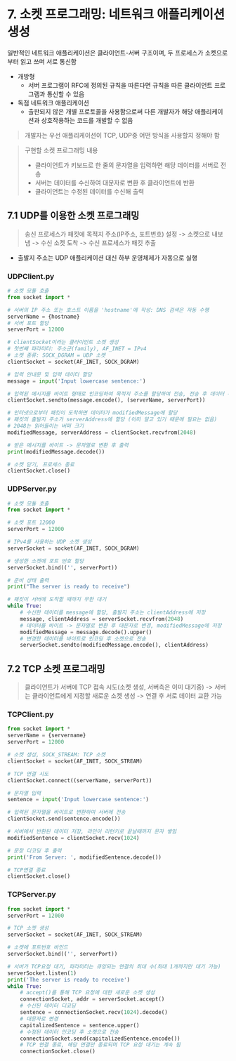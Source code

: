 # 7. 소켓 프로그래밍: 네트워크 애플리케이션 생성

일반적인 네트워크 애플리케이션은 클라이언트-서버 구조이며, 두 프로세스가 소켓으로부터 읽고 쓰며 서로 통신함

- 개방형
  - 서버 프로그램이 RFC에 정의된 규칙을 따른다면 규칙을 따른 클라이언트 프로그램과 통신할 수 있음
- 독점 네트워크 애플리케이션
  - 출판되지 않은 개별 프로토콜을 사용함으로써 다른 개발자가 해당 애플리케이션과 상호작용하는 코드를 개발할 수 없음

>개발자는 우선 애플리케이션이 TCP, UDP중 어떤 방식을 사용할지 정해야 함

>구현할 소켓 프로그래밍 내용
>- 클라이언트가 키보드로 한 줄의 문자열을 입력하면 해당 데이터를 서버로 전송
>- 서버는 데이터를 수신하여 대문자로 변환 후 클라이언트에 반환
>- 클라이언트는 수정된 데이터를 수신해 출력

## 7.1 UDP를 이용한 소켓 프로그래밍

>송신 프로세스가 패킷에 목적지 주소(IP주소, 포트번호) 설정 -> 소켓으로 내보냄 -> 수신 소켓 도착 -> 수신 프로세스가 패킷 추출
- 출발지 주소는 UDP 애플리케이션 대신 하부 운영체제가 자동으로 실행

### UDPClient.py
```python
# 소켓 모듈 호출
from socket import *

# 서버의 IP 주소 또는 호스트 이름을 'hostname'에 작성: DNS 검색은 자동 수행
serverName = {hostname}
# 서버 포트 할당
serverPort = 12000

# clientSocket이라는 클라이언트 소켓 생성
# 첫번째 파라미터: 주소군(family), AF_INET = IPv4
# 소켓 종류: SOCK_DGRAM = UDP 소켓
clientSocket = socket(AF_INET, SOCK_DGRAM)

# 입력 안내문 및 입력 데이터 할당
message = input('Input lowercase sentence:')

# 입력된 메시지를 바이트 형태로 인코딩하여 목적지 주소를 할당하여 전송, 전송 후 데이터 수신 대기
clientSocket.sendto(message.encode(), (serverName, serverPort))

# 인터넷으로부터 패킷이 도착하면 데이터가 modifiedMessage에 할당
# 패킷의 출발지 주소가 serverAddress에 할당 (이미 알고 있기 때문에 필요는 없음)
# 2048는 읽어들이는 버퍼 크기
modifiedMessage, serverAddress = clientSocket.recvfrom(2048)

# 받은 메시지를 바이트 -> 문자열로 변환 후 출력
print(modifiedMessage.decode())

# 소켓 닫기, 프로세스 종료
clientSocket.close()
```

### UDPServer.py
```python
# 소켓 모듈 호출
from socket import *

# 소켓 포트 12000
serverPort = 12000

# IPv4를 사용하는 UDP 소켓 생성
serverSocket = socket(AF_INET, SOCK_DGRAM)

# 생성한 소켓에 포트 번호 할당
serverSocket.bind(('', serverPort))

# 준비 상태 출력
print("The server is ready to receive")

# 패킷이 서버에 도착할 때까지 무한 대기
while True:
    # 수신한 데이터를 message에 할당, 출발지 주소는 clientAddress에 저장
    message, clientAddress = serverSocket.recvfrom(2048)
    # 데이터를 바이트 -> 문자열로 변환 후 대문자로 변경, modifiedMessage에 저장
    modifiedMessage = message.decode().upper()
    # 변경한 데이터를 바이트로 인코딩 후 소켓으로 전송
    serverSocket.sendto(modifiedMessage.encode(), clientAddress)
```

## 7.2 TCP 소켓 프로그래밍

>클라이언트가 서버에 TCP 접속 시도(소켓 생성, 서버측은 이미 대기중) -> 서버는 클라이언트에게 지정할 새로운 소켓 생성 -> 연결 후 서로 데이터 교환 가능

### TCPClient.py
```python
from socket import *
serverName = {servername}
serverPort = 12000

# 소켓 생성, SOCK_STREAM: TCP 소켓
clientSocket = socket(AF_INET, SOCK_STREAM)

# TCP 연결 시도
clientSocket.connect((serverName, serverPort))

# 문자열 입력
sentence = input('Input lowercase sentence:')

# 입력된 문자열을 바이트로 변환하여 서버에 전송
clientSocket.send(sentence.encode())

# 서버에서 반환된 데이터 저장, 라인이 리턴키로 끝날때까지 문자 쌓임
modifiedSentence = clientSocket.recv(1024)

# 문장 디코딩 후 출력
print('From Server: ', modifiedSentence.decode())

# TCP연결 종료
clientSocket.close()
```

### TCPServer.py
```python
from socket import *
serverPort = 12000

# TCP 소켓 생성
serverSocket = socket(AF_INET, SOCK_STREAM)

# 소켓에 포트번호 바인드
serverSocket.bind(('', serverPort))

# 서버가 TCP요청 대기, 파라미터는 큐잉되는 연결의 최대 수(최대 1개까지만 대기 가능)
serverSocket.listen(1)
print('The server is ready to receive')
while True:
    # accept()를 통해 TCP 요청에 대한 새로운 소켓 생성
    connectionSocket, addr = serverSocket.accept()
    # 수신된 데이터 디코딩
    sentence = connectionSocket.recv(1024).decode()
    # 대문자로 변경
    capitalizedSentence = sentence.upper()
    # 수정된 데이터 인코딩 후 소켓으로 전송
    connectionSocket.send(capitalizedSentence.encode())
    # TCP 연결 종료, 해당 연결만 종료되며 TCP 요청 대기는 계속 됨
    connectionSocket.close()
```